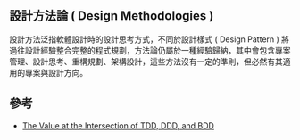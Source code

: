 ## 設計方法論 ( Design Methodologies )

設計方法泛指軟體設計時的設計思考方式，不同於設計樣式 ( Design Pattern ) 將過往設計經驗整合完整的程式規劃，方法論仍屬於一種經驗歸納，其中會包含專案管理、設計思考、重構規劃、架構設計，這些方法沒有一定的準則，但必然有其適用的專案與設計方向。

## 參考

+ [The Value at the Intersection of TDD, DDD, and BDD](https://medium.com/datadriveninvestor/da58ea1f3ac8)
